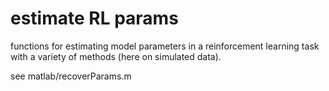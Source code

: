 estimate RL params
============

functions for estimating model parameters in a reinforcement learning task with a variety of methods (here on simulated data).

see matlab/recoverParams.m
